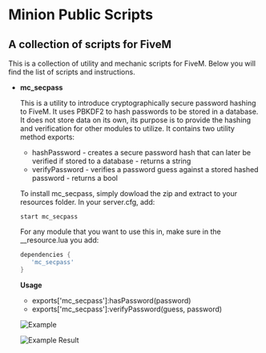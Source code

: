 # Minion Public Scripts
## A collection of scripts for FiveM

This is a collection of utility and mechanic scripts for FiveM. Below you will find the list of scripts and instructions.

* **mc_secpass**

   This is a utility to introduce cryptographically secure password hashing to FiveM. It uses PBKDF2 to hash passwords to be stored in a database. It does not store data on its own, its purpose is to provide the hashing and verification for other modules to utilize. It contains two utility method exports:

   * hashPassword - creates a secure password hash that can later be verified if stored to a database - returns a string
   * verifyPassword - verifies a password guess against a stored hashed password - returns a bool

   To install mc_secpass, simply dowload the zip and extract to your resources folder.
   In your server.cfg, add:

   `start mc_secpass`

   For any module that you want to use this in, make sure in the __resource.lua you add:
   ```lua 
   dependencies {
      'mc_secpass'
   }
   ```
   
   **Usage**
   
   * exports['mc_secpass']:hasPassword(password)
   * exports['mc_secpass']:verifyPassword(guess, password)
   
   ![Example](https://i.ibb.co/92QCYY0/secpassexamplecode.png "Example Code")
   
   ![Example Result](https://i.ibb.co/6HgMXz2/sectestpic.png "Example Code Result")
